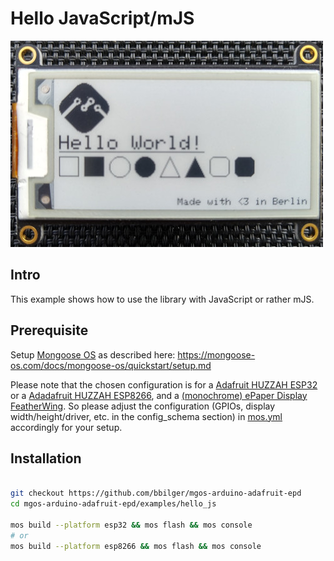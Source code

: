 # Hello JavaScript/mJS

![](../../alien/assets/example.jpg)

## Intro

This example shows how to use the library with JavaScript or rather mJS.

## Prerequisite

Setup [Mongoose OS](https://mongoose-os.com) as described here: https://mongoose-os.com/docs/mongoose-os/quickstart/setup.md

Please note that the chosen configuration is for a [Adafruit HUZZAH ESP32](https://www.adafruit.com/product/3405) or a [Adadafruit HUZZAH ESP8266](https://www.adafruit.com/product/2821), and a [(monochrome) ePaper Display FeatherWing](https://www.adafruit.com/product/4195). So please adjust the configuration (GPIOs, display width/height/driver, etc. in the config_schema section) in [mos.yml](mos.yml) accordingly for your setup.

## Installation

```bash

git checkout https://github.com/bbilger/mgos-arduino-adafruit-epd
cd mgos-arduino-adafruit-epd/examples/hello_js

mos build --platform esp32 && mos flash && mos console
# or
mos build --platform esp8266 && mos flash && mos console

```
